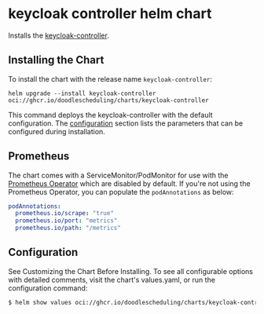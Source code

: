 # keycloak controller helm chart

Installs the [keycloak-controller](https://github.com/DoodleScheduling/keycloak-controller).

## Installing the Chart

To install the chart with the release name `keycloak-controller`:

```console
helm upgrade --install keycloak-controller oci://ghcr.io/doodlescheduling/charts/keycloak-controller
```

This command deploys the keycloak-controller with the default configuration. The [configuration](#configuration) section lists the parameters that can be configured during installation.

## Prometheus

The chart comes with a ServiceMonitor/PodMonitor for use with the [Prometheus Operator](https://github.com/coreos/prometheus-operator) which are disabled by default.
If you're not using the Prometheus Operator, you can populate the `podAnnotations` as below:

```yaml
podAnnotations:
  prometheus.io/scrape: "true"
  prometheus.io/port: "metrics"
  prometheus.io/path: "/metrics"
```

## Configuration

See Customizing the Chart Before Installing. To see all configurable options with detailed comments, visit the chart's values.yaml, or run the configuration command:

```sh
$ helm show values oci://ghcr.io/doodlescheduling/charts/keycloak-controller
```
